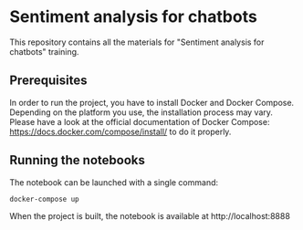 # Sentiment analysis for chatbots

This repository contains all the materials for "Sentiment analysis for chatbots" training. 

## Prerequisites

In order to run the project, you have to install Docker and Docker Compose. Depending on the platform you use, 
the installation process may vary. Please have a look at the official documentation of Docker Compose: 
https://docs.docker.com/compose/install/ to do it properly.

## Running the notebooks

The notebook can be launched with a single command:

`docker-compose up`

When the project is built, the notebook is available at http://localhost:8888
